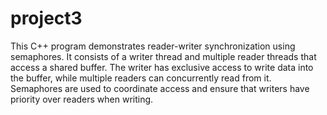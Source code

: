 # project3
This C++ program demonstrates reader-writer synchronization using semaphores. It consists of a writer thread and multiple reader threads that access a shared buffer.
The writer has exclusive access to write data into the buffer, while multiple readers can concurrently read from it. 
Semaphores are used to coordinate access and ensure that writers have priority over readers when writing.
